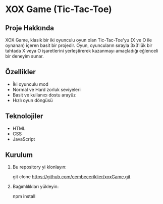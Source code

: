 # XOX Game (Tic-Tac-Toe)

## Proje Hakkında
XOX Game, klasik bir iki oyunculu oyun olan Tic-Tac-Toe'yu (X ve O ile oynanan) içeren basit bir projedir. Oyun, oyuncuların sırayla 3x3'lük bir tahtada X veya O işaretlerini yerleştirerek kazanmayı amaçladığı eğlenceli bir deneyim sunar.

## Özellikler
- İki oyunculu mod
- Normal ve Hard zorluk seviyeleri
- Basit ve kullanıcı dostu arayüz
- Hızlı oyun döngüsü

## Teknolojiler
- HTML
- CSS
- JavaScript

## Kurulum
1. Bu repository yi klonlayın:

    git clone https://github.com/cembeceriklier/xoxGame.git

2. Bağımlılıkları yükleyin:

    npm install